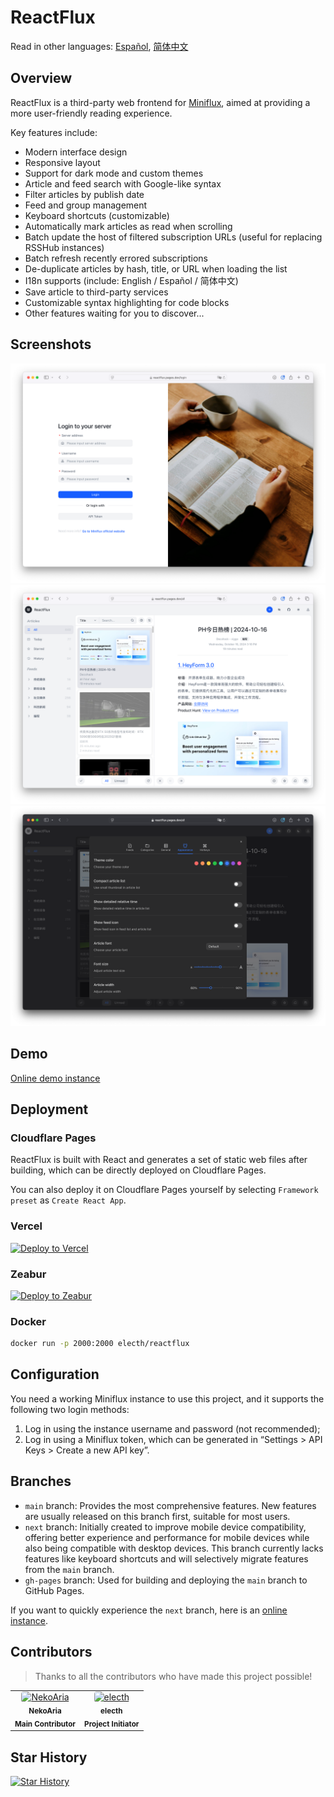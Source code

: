 # ReactFlux

Read in other languages: [Español](README.es-ES.md), [简体中文](README.zh-CN.md)

## Overview

ReactFlux is a third-party web frontend for [Miniflux](https://github.com/miniflux/miniflux), aimed at providing a more user-friendly reading experience.

Key features include:

- Modern interface design
- Responsive layout
- Support for dark mode and custom themes
- Article and feed search with Google-like syntax
- Filter articles by publish date
- Feed and group management
- Keyboard shortcuts (customizable)
- Automatically mark articles as read when scrolling
- Batch update the host of filtered subscription URLs (useful for replacing RSSHub instances)
- Batch refresh recently errored subscriptions
- De-duplicate articles by hash, title, or URL when loading the list
- I18n supports (include: English / Español / 简体中文)
- Save article to third-party services
- Customizable syntax highlighting for code blocks
- Other features waiting for you to discover...

## Screenshots

![Login](images/login.png)
![Layout](images/layout.png)
![Settings](images/settings.png)

## Demo

[Online demo instance](https://reactflux.pages.dev/login)

## Deployment

### Cloudflare Pages

ReactFlux is built with React and generates a set of static web files after building, which can be directly deployed on Cloudflare Pages.

You can also deploy it on Cloudflare Pages yourself by selecting `Framework preset` as `Create React App`.

### Vercel

[![Deploy to Vercel](https://vercel.com/button)](https://vercel.com/import/project?template=https://github.com/electh/ReactFlux)

### Zeabur

[![Deploy to Zeabur](https://zeabur.com/button.svg)](https://zeabur.com/templates/OKXO3W)

### Docker

```bash
docker run -p 2000:2000 electh/reactflux
```

## Configuration

You need a working Miniflux instance to use this project, and it supports the following two login methods:

1. Log in using the instance username and password (not recommended);
2. Log in using a Miniflux token, which can be generated in “Settings > API Keys > Create a new API key”.

## Branches

- `main` branch: Provides the most comprehensive features. New features are usually released on this branch first, suitable for most users.
- `next` branch: Initially created to improve mobile device compatibility, offering better experience and performance for mobile devices while also being compatible with desktop devices. This branch currently lacks features like keyboard shortcuts and will selectively migrate features from the `main` branch.
- `gh-pages` branch: Used for building and deploying the `main` branch to GitHub Pages.

If you want to quickly experience the `next` branch, here is an [online instance](https://arcoflux.pages.dev/login).

## Contributors

> Thanks to all the contributors who have made this project possible!

<table>
<tr>
    <td align="center">
        <a href="https://github.com/NekoAria">
            <img src="https://avatars.githubusercontent.com/u/23137034?v=4" width="90" alt="NekoAria" style="border-radius: 4px"/>
        </a>
        <br />
        <sub><b>NekoAria</b></sub>
        <br />
        <sub><b> Main Contributor </b></sub>
    </td>
    <td align="center">
        <a href="https://github.com/electh">
            <img src="https://avatars.githubusercontent.com/u/83588235?v=4" width="90" alt="electh" style="border-radius: 4px"/>
        </a>
        <br />
        <sub><b>electh</b></sub>
        <br />
        <sub><b> Project Initiator </b></sub>
    </td>
</tr>
</table>

## Star History

[![Star History](https://starchart.cc/electh/ReactFlux.svg)](https://starchart.cc/electh/ReactFlux)
